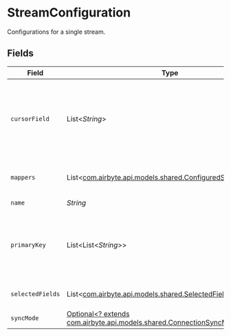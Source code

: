 # StreamConfiguration

Configurations for a single stream.


## Fields

| Field                                                                                                                                                                                  | Type                                                                                                                                                                                   | Required                                                                                                                                                                               | Description                                                                                                                                                                            |
| -------------------------------------------------------------------------------------------------------------------------------------------------------------------------------------- | -------------------------------------------------------------------------------------------------------------------------------------------------------------------------------------- | -------------------------------------------------------------------------------------------------------------------------------------------------------------------------------------- | -------------------------------------------------------------------------------------------------------------------------------------------------------------------------------------- |
| `cursorField`                                                                                                                                                                          | List<*String*>                                                                                                                                                                         | :heavy_minus_sign:                                                                                                                                                                     | Path to the field that will be used to determine if a record is new or modified since the last sync. This field is REQUIRED if `sync_mode` is `incremental` unless there is a default. |
| `mappers`                                                                                                                                                                              | List<[com.airbyte.api.models.shared.ConfiguredStreamMapper](../../models/shared/ConfiguredStreamMapper.md)>                                                                            | :heavy_minus_sign:                                                                                                                                                                     | Mappers that should be applied to the stream before writing to the destination.                                                                                                        |
| `name`                                                                                                                                                                                 | *String*                                                                                                                                                                               | :heavy_check_mark:                                                                                                                                                                     | N/A                                                                                                                                                                                    |
| `primaryKey`                                                                                                                                                                           | List<List<*String*>>                                                                                                                                                                   | :heavy_minus_sign:                                                                                                                                                                     | Paths to the fields that will be used as primary key. This field is REQUIRED if `destination_sync_mode` is `*_dedup` unless it is already supplied by the source schema.               |
| `selectedFields`                                                                                                                                                                       | List<[com.airbyte.api.models.shared.SelectedFieldInfo](../../models/shared/SelectedFieldInfo.md)>                                                                                      | :heavy_minus_sign:                                                                                                                                                                     | Paths to the fields that will be included in the configured catalog.                                                                                                                   |
| `syncMode`                                                                                                                                                                             | [Optional<? extends com.airbyte.api.models.shared.ConnectionSyncModeEnum>](../../models/shared/ConnectionSyncModeEnum.md)                                                              | :heavy_minus_sign:                                                                                                                                                                     | N/A                                                                                                                                                                                    |